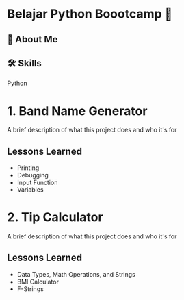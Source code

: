 
# Belajar Python Boootcamp 👋


## 🚀 About Me


## 🛠 Skills
Python


# 1. Band Name Generator

A brief description of what this project does and who it's for
## Lessons Learned

- Printing
- Debugging
- Input Function
- Variables


# 2. Tip Calculator

A brief description of what this project does and who it's for
## Lessons Learned

- Data Types, Math Operations, and Strings
- BMI Calculator
- F-Strings

